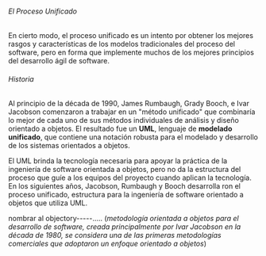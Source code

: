 ###### El Proceso Unificado
En cierto modo, el proceso unificado es un intento por obtener los mejores rasgos y características de los modelos tradicionales del proceso del software, pero en forma que implemente muchos de los mejores principios del desarrollo ágil de software.

###### Historia
Al principio de la década de 1990, James Rumbaugh, Grady Booch, e Ivar Jacobson comenzaron a trabajar en un "método unificado" que combinaría lo mejor de cada uno de sus métodos individuales de análisis y diseño orientado a objetos. El resultado fue un **UML**, lenguaje de **modelado** **unificado**, que contiene una notación robusta para el modelado y desarrollo de los sistemas orientados a objetos.

El UML brinda la tecnología necesaria para apoyar la práctica de la ingeniería de software orientada a objetos, pero no da la estructura del proceso que guíe a los equipos del proyecto cuando aplican la tecnología. En los siguientes años, Jacobson, Rumbaugh y Booch desarrolla ron el proceso unificado, estructura para la ingeniería de software orientado a objetos que utiliza UML.

nombrar al objectory-----.....
(*metodología orientada a objetos para el desarrollo de software, creada principalmente por Ivar Jacobson en la década de 1980, se considera una de las primeras metodologías comerciales que adoptaron un enfoque orientado a objetos*)